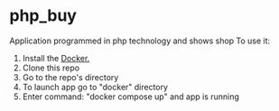 # php_buy
Application programmed in php technology and shows shop
To use it:
<ol>
<li>Install the <a href="https://www.docker.com/">Docker.</a></li>
<li>Clone this repo</li>
<li>Go to the repo's directory</li>
<li>To launch app go to "docker" directory</li>
<li>Enter command: "docker compose up" and app is running</li>
</ol>

